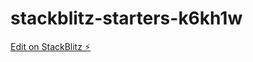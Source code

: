 # stackblitz-starters-k6kh1w

[Edit on StackBlitz ⚡️](https://stackblitz.com/edit/stackblitz-starters-k6kh1w)